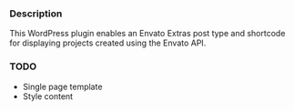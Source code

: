 ### Description

This WordPress plugin enables an Envato Extras post type and shortcode for displaying projects created using the Envato API.

### TODO

- Single page template
- Style content
